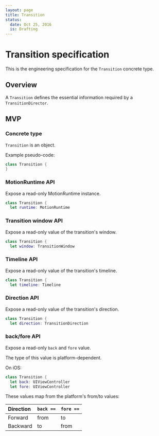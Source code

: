```yaml
---
layout: page
title: Transition
status:
  date: Oct 25, 2016
  is: Drafting
---
```


# Transition specification

This is the engineering specification for the `Transition` concrete type.

## Overview

A `Transition` defines the essential information required by a `TransitionDirector`.

## MVP

### Concrete type

`Transition` is an object.

Example pseudo-code:

```swift
class Transition {
}
```

### MotionRuntime API

Expose a read-only MotionRuntime instance.

```swift
class Transition {
  let runtime: MotionRuntime
```

### Transition window API

Expose a read-only value of the transition's window.

```swift
class Transition {
  let window: TransitionWindow
```

### Timeline API

Expose a read-only value of the transition's timeline.

```swift
class Transition {
  let timeline: Timeline
```

### Direction API

Expose a read-only value of the transition's direction.

```swift
class Transition {
  let direction: TransitionDirection
```

### back/fore API

Expose a read-only `back` and `fore` value.

The type of this value is platform-dependent.

On iOS:

```swift
class Transition {
  let back: UIViewController
  let fore: UIViewController
```

These values map from the platform's from/to values:

| Direction | `back ==` | `fore ==` |
|:----------|:-----|:---|
| Forward | from | to |
| Backward | to | from |
